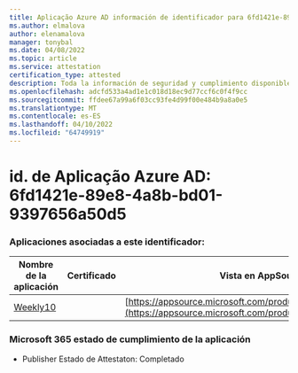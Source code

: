 ```yaml
---
title: Aplicação Azure AD información de identificador para 6fd1421e-89e8-4a8b-bd01-9397656a50d5
ms.author: elmalova
author: elenamalova
manager: tonybal
ms.date: 04/08/2022
ms.topic: article
ms.service: attestation
certification_type: attested
description: Toda la información de seguridad y cumplimiento disponible para 6fd1421e-89e8-4a8b-bd01-9397656a50d5.
ms.openlocfilehash: adcfd533a4ad1e1c018d18ec9d77ccf6c0f4f9cc
ms.sourcegitcommit: ffdee67a99a6f03cc93fe4d99f00e484b9a8a0e5
ms.translationtype: MT
ms.contentlocale: es-ES
ms.lasthandoff: 04/10/2022
ms.locfileid: "64749919"
---
```

# <a name="azure-app-id-6fd1421e-89e8-4a8b-bd01-9397656a50d5"></a>id. de Aplicação Azure AD: 6fd1421e-89e8-4a8b-bd01-9397656a50d5


### <a name="apps-associated-with-this-id"></a>Aplicaciones asociadas a este identificador:
| **Nombre de la aplicación** | **Certificado** | **Vista en AppSource** |
|--------------|---------------|-----------------------|
| [Weekly10](../forward/WA200001441.md) |  | [https://appsource.microsoft.com/product/office/WA200001441](https://appsource.microsoft.com/product/office/WA200001441) |

### <a name="microsoft-365-app-compliance-status"></a>Microsoft 365 estado de cumplimiento de la aplicación
- Publisher Estado de Attestaton: Completado
